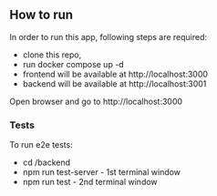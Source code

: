 ## How to run

In order to run this app, following steps are required:

- clone this repo,
- run docker compose up -d
- frontend will be available at http://localhost:3000
- backend will be available at http://localhost:3001

Open browser and go to http://localhost:3000

### Tests

To run e2e tests:

- cd /backend
- npm run test-server - 1st terminal window
- npm run test - 2nd terminal window

